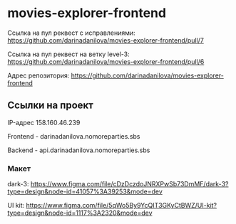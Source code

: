 # movies-explorer-frontend

Ссылка на пул реквест с исправлениями: https://github.com/darinadanilova/movies-explorer-frontend/pull/7

Ссылка на пул реквест на ветку level-3: https://github.com/darinadanilova/movies-explorer-frontend/pull/6

Адрес репозитория: https://github.com/darinadanilova/movies-explorer-frontend

## Ссылки на проект

IP-адрес 158.160.46.239

Frontend - darinadanilova.nomoreparties.sbs

Backend - api.darinadanilova.nomoreparties.sbs

### Макет

dark-3: https://www.figma.com/file/cDzDczdoJNRXPwSb73DmMF/dark-3?type=design&node-id=41057%3A39253&mode=dev

UI kit: https://www.figma.com/file/5qWo5By9YcQIT3GKyCtBWZ/UI-kit?type=design&node-id=1117%3A2320&mode=dev
